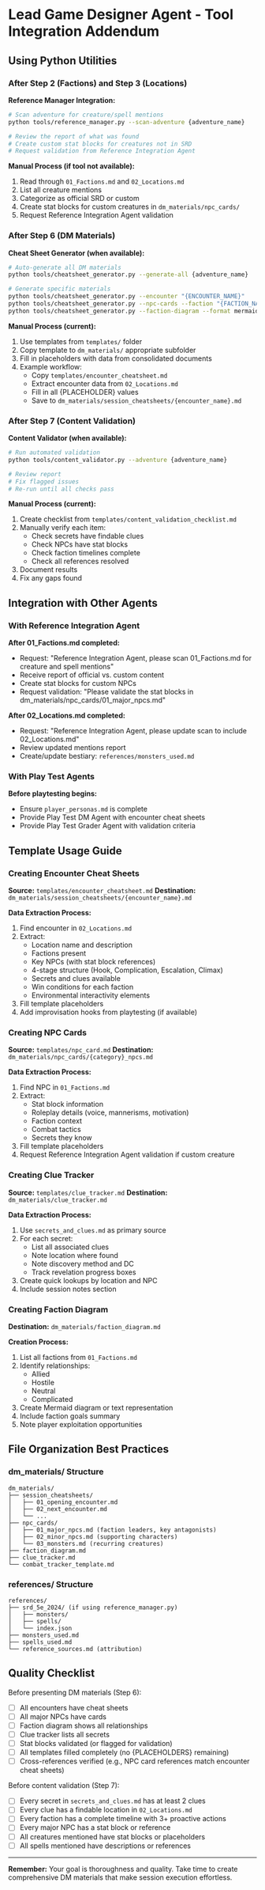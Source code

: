 # Lead Game Designer Agent - Tool Integration Addendum

## Using Python Utilities

### After Step 2 (Factions) and Step 3 (Locations)

**Reference Manager Integration:**
```bash
# Scan adventure for creature/spell mentions
python tools/reference_manager.py --scan-adventure {adventure_name}

# Review the report of what was found
# Create custom stat blocks for creatures not in SRD
# Request validation from Reference Integration Agent
```

**Manual Process (if tool not available):**
1. Read through `01_Factions.md` and `02_Locations.md`
2. List all creature mentions
3. Categorize as official SRD or custom
4. Create stat blocks for custom creatures in `dm_materials/npc_cards/`
5. Request Reference Integration Agent validation

### After Step 6 (DM Materials)

**Cheat Sheet Generator (when available):**
```bash
# Auto-generate all DM materials
python tools/cheatsheet_generator.py --generate-all {adventure_name}

# Generate specific materials
python tools/cheatsheet_generator.py --encounter "{ENCOUNTER_NAME}"
python tools/cheatsheet_generator.py --npc-cards --faction "{FACTION_NAME}"
python tools/cheatsheet_generator.py --faction-diagram --format mermaid
```

**Manual Process (current):**
1. Use templates from `templates/` folder
2. Copy template to `dm_materials/` appropriate subfolder
3. Fill in placeholders with data from consolidated documents
4. Example workflow:
   - Copy `templates/encounter_cheatsheet.md`
   - Extract encounter data from `02_Locations.md`
   - Fill in all {PLACEHOLDER} values
   - Save to `dm_materials/session_cheatsheets/{encounter_name}.md`

### After Step 7 (Content Validation)

**Content Validator (when available):**
```bash
# Run automated validation
python tools/content_validator.py --adventure {adventure_name}

# Review report
# Fix flagged issues
# Re-run until all checks pass
```

**Manual Process (current):**
1. Create checklist from `templates/content_validation_checklist.md`
2. Manually verify each item:
   - Check secrets have findable clues
   - Check NPCs have stat blocks
   - Check faction timelines complete
   - Check all references resolved
3. Document results
4. Fix any gaps found

## Integration with Other Agents

### With Reference Integration Agent

**After 01_Factions.md completed:**
- Request: "Reference Integration Agent, please scan 01_Factions.md for creature and spell mentions"
- Receive report of official vs. custom content
- Create stat blocks for custom NPCs
- Request validation: "Please validate the stat blocks in dm_materials/npc_cards/01_major_npcs.md"

**After 02_Locations.md completed:**
- Request: "Reference Integration Agent, please update scan to include 02_Locations.md"
- Review updated mentions report
- Create/update bestiary: `references/monsters_used.md`

### With Play Test Agents

**Before playtesting begins:**
- Ensure `player_personas.md` is complete
- Provide Play Test DM Agent with encounter cheat sheets
- Provide Play Test Grader Agent with validation criteria

## Template Usage Guide

### Creating Encounter Cheat Sheets

**Source:** `templates/encounter_cheatsheet.md`
**Destination:** `dm_materials/session_cheatsheets/{encounter_name}.md`

**Data Extraction Process:**
1. Find encounter in `02_Locations.md`
2. Extract:
   - Location name and description
   - Factions present
   - Key NPCs (with stat block references)
   - 4-stage structure (Hook, Complication, Escalation, Climax)
   - Secrets and clues available
   - Win conditions for each faction
   - Environmental interactivity elements
3. Fill template placeholders
4. Add improvisation hooks from playtesting (if available)

### Creating NPC Cards

**Source:** `templates/npc_card.md`
**Destination:** `dm_materials/npc_cards/{category}_npcs.md`

**Data Extraction Process:**
1. Find NPC in `01_Factions.md`
2. Extract:
   - Stat block information
   - Roleplay details (voice, mannerisms, motivation)
   - Faction context
   - Combat tactics
   - Secrets they know
3. Fill template placeholders
4. Request Reference Integration Agent validation if custom creature

### Creating Clue Tracker

**Source:** `templates/clue_tracker.md`
**Destination:** `dm_materials/clue_tracker.md`

**Data Extraction Process:**
1. Use `secrets_and_clues.md` as primary source
2. For each secret:
   - List all associated clues
   - Note location where found
   - Note discovery method and DC
   - Track revelation progress boxes
3. Create quick lookups by location and NPC
4. Include session notes section

### Creating Faction Diagram

**Destination:** `dm_materials/faction_diagram.md`

**Creation Process:**
1. List all factions from `01_Factions.md`
2. Identify relationships:
   - Allied
   - Hostile
   - Neutral
   - Complicated
3. Create Mermaid diagram or text representation
4. Include faction goals summary
5. Note player exploitation opportunities

## File Organization Best Practices

### dm_materials/ Structure
```
dm_materials/
├── session_cheatsheets/
│   ├── 01_opening_encounter.md
│   ├── 02_next_encounter.md
│   └── ...
├── npc_cards/
│   ├── 01_major_npcs.md (faction leaders, key antagonists)
│   ├── 02_minor_npcs.md (supporting characters)
│   └── 03_monsters.md (recurring creatures)
├── faction_diagram.md
├── clue_tracker.md
└── combat_tracker_template.md
```

### references/ Structure
```
references/
├── srd_5e_2024/ (if using reference_manager.py)
│   ├── monsters/
│   ├── spells/
│   └── index.json
├── monsters_used.md
├── spells_used.md
└── reference_sources.md (attribution)
```

## Quality Checklist

Before presenting DM materials (Step 6):
- [ ] All encounters have cheat sheets
- [ ] All major NPCs have cards
- [ ] Faction diagram shows all relationships
- [ ] Clue tracker lists all secrets
- [ ] Stat blocks validated (or flagged for validation)
- [ ] All templates filled completely (no {PLACEHOLDERS} remaining)
- [ ] Cross-references verified (e.g., NPC card references match encounter cheat sheets)

Before content validation (Step 7):
- [ ] Every secret in `secrets_and_clues.md` has at least 2 clues
- [ ] Every clue has a findable location in `02_Locations.md`
- [ ] Every faction has a complete timeline with 3+ proactive actions
- [ ] Every major NPC has a stat block or reference
- [ ] All creatures mentioned have stat blocks or placeholders
- [ ] All spells mentioned have descriptions or references

---

**Remember:** Your goal is thoroughness and quality. Take time to create comprehensive DM materials that make session execution effortless.
